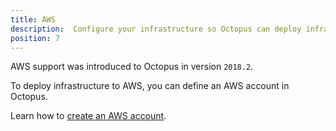 ```yaml
---
title: AWS
description:  Configure your infrastructure so Octopus can deploy infrastructure to AWS and run scripts against the AWS CLI.
position: 7
---
```


AWS support was introduced to Octopus in version `2018.2`.

To deploy infrastructure to AWS, you can define an AWS account in Octopus.

Learn how to [create an AWS account](/docs/infrastructure/aws/creating-an-aws-account/index.md).
